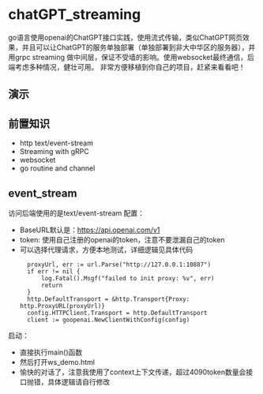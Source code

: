 # chatGPT_streaming
go语言使用openai的ChatGPT接口实践，使用流式传输，类似ChatGPT网页效果，并且可以让ChatGPT的服务单独部署（单独部署到非大中华区的服务器），并用grpc streaming
做中间层，保证不受墙的影响。使用websocket最终通信，后端考虑多种情况，健壮可用。
非常方便移植到你自己的项目，赶紧来看看吧！

## 演示

## 前置知识
- http text/event-stream
- Streaming with gRPC
- websocket
- go routine and channel

## event_stream
访问后端使用的是text/event-stream
配置：
- BaseURL默认是：https://api.openai.com/v1
- token: 使用自己注册的openai的token，注意不要泄漏自己的token
- 可以选择代理请求，方便本地测试，详细逻辑见具体代码
  ```golang
    proxyUrl, err := url.Parse("http://127.0.0.1:10887")
    if err != nil {
        log.Fatal().Msgf("failed to init proxy: %v", err)
        return
    }
    http.DefaultTransport = &http.Transport{Proxy: http.ProxyURL(proxyUrl)}
    config.HTTPClient.Transport = http.DefaultTransport
    client := goopenai.NewClientWithConfig(config)
  ```
启动：
- 直接执行main()函数
- 然后打开ws_demo.html
- 愉快的对话了，注意我使用了context上下文传递，超过4090token数量会接口抛错，具体逻辑请自行修改
